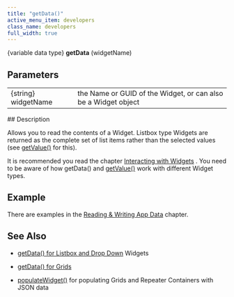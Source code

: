 ```yaml
---
title: "getData()"
active_menu_item: developers
class_name: developers
full_width: true
---
```



{variable data type} **getData** (widgetName)

## Parameters

<table>
<tr>
<td width="136">
{string} widgetName

</td>
<td width="22">
</td>
<td width="722">
the Name or GUID of the Widget, or can also be a Widget object

</td>
</tr>
</table>
## Description

Allows you to read the contents of a Widget. Listbox type Widgets are returned as the complete set of list items rather than the selected values (see [getValue()](refsetvalue.htm) for this).

It is recommended you read the chapter [Interacting with Widgets](../../client-scripting-overview/scripting-with-javascript/widget-reading-writing/) . You need to be aware of how getData() and [getValue()](refgetvalue.htm) work with different Widget types.

## Example

There are examples in the [Reading & Writing App Data](../../client-scripting-overview/scripting-with-javascript/widget-reading-writing/) chapter.

## See Also

 - [getData() for Listbox and Drop Down](../../client-scripting-overview/scripting-with-javascript/widget-reading-writing/widget-content-reading-and-writing/lists-dropdowns) Widgets

 - [getData() for Grids](../../client-scripting-overview/scripting-with-javascript/widget-reading-writing/widget-content-reading-and-writing/widgetcontentgrids-repeater-containers)

 - [populateWidget()](populatewidget.htm) for populating Grids and Repeater Containers with JSON data

